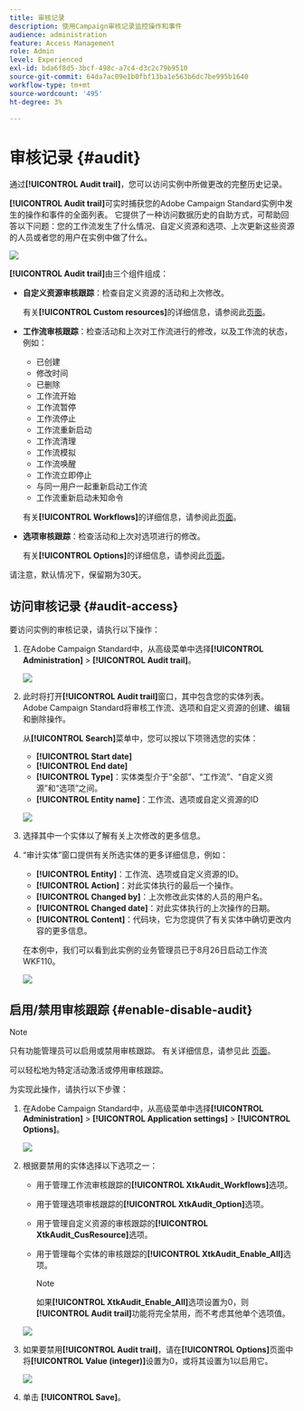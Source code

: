 ```yaml
---
title: 审核记录
description: 使用Campaign审核记录监控操作和事件
audience: administration
feature: Access Management
role: Admin
level: Experienced
exl-id: bda6f8d5-3bcf-498c-a7c4-d3c2c79b9510
source-git-commit: 64da7ac09e1b0fbf13ba1e563b6dc7be995b1640
workflow-type: tm+mt
source-wordcount: '495'
ht-degree: 3%

---
```


# 审核记录 {#audit}

通过&#x200B;**[!UICONTROL Audit trail]**，您可以访问实例中所做更改的完整历史记录。

**[!UICONTROL Audit trail]**&#x200B;可实时捕获您的Adobe Campaign Standard实例中发生的操作和事件的全面列表。 它提供了一种访问数据历史的自助方式，可帮助回答以下问题：您的工作流发生了什么情况、自定义资源和选项、上次更新这些资源的人员或者您的用户在实例中做了什么。

![](assets/audit-trail.png)

**[!UICONTROL Audit trail]**&#x200B;由三个组件组成：

* **自定义资源审核跟踪**：检查自定义资源的活动和上次修改。

  有关&#x200B;**[!UICONTROL Custom resources]**&#x200B;的详细信息，请参阅此[页面](../../developing/using/key-steps-to-add-a-resource.md)。

* **工作流审核跟踪**：检查活动和上次对工作流进行的修改，以及工作流的状态，例如：

   * 已创建
   * 修改时间
   * 已删除
   * 工作流开始
   * 工作流暂停
   * 工作流停止
   * 工作流重新启动
   * 工作流清理
   * 工作流模拟
   * 工作流唤醒
   * 工作流立即停止
   * 与同一用户一起重新启动工作流
   * 工作流重新启动未知命令

  有关&#x200B;**[!UICONTROL Workflows]**&#x200B;的详细信息，请参阅此[页面](../../automating/using/get-started-workflows.md)。

* **选项审核跟踪**：检查活动和上次对选项进行的修改。

  有关&#x200B;**[!UICONTROL Options]**&#x200B;的详细信息，请参阅此[页面](../../administration/using/about-campaign-standard-settings.md)。

请注意，默认情况下，保留期为30天。

## 访问审核记录 {#audit-access}

要访问实例的审核记录，请执行以下操作：

1. 在Adobe Campaign Standard中，从高级菜单中选择&#x200B;**[!UICONTROL Administration]** > **[!UICONTROL Audit trail]**。

   ![](assets/audit-trail.png)

1. 此时将打开&#x200B;**[!UICONTROL Audit trail]**&#x200B;窗口，其中包含您的实体列表。 Adobe Campaign Standard将审核工作流、选项和自定义资源的创建、编辑和删除操作。

   从&#x200B;**[!UICONTROL Search]**&#x200B;菜单中，您可以按以下项筛选您的实体：

   * **[!UICONTROL Start date]**
   * **[!UICONTROL End date]**
   * **[!UICONTROL Type]**：实体类型介于“全部”、“工作流”、“自定义资源”和“选项”之间。
   * **[!UICONTROL Entity name]**：工作流、选项或自定义资源的ID

   ![](assets/audit-trail_2.png)

1. 选择其中一个实体以了解有关上次修改的更多信息。

1. “审计实体”窗口提供有关所选实体的更多详细信息，例如：

   * **[!UICONTROL Entity]**：工作流、选项或自定义资源的ID。
   * **[!UICONTROL Action]**：对此实体执行的最后一个操作。
   * **[!UICONTROL Changed by]**：上次修改此实体的人员的用户名。
   * **[!UICONTROL Changed date]**：对此实体执行的上次操作的日期。
   * **[!UICONTROL Content]**：代码块，它为您提供了有关实体中确切更改内容的更多信息。

   在本例中，我们可以看到此实例的业务管理员已于8月26日启动工作流WKF110。

   ![](assets/audit-trail_3.png)

## 启用/禁用审核跟踪 {#enable-disable-audit}

>[!NOTE]
>
> 只有功能管理员可以启用或禁用审核跟踪。 有关详细信息，请参见此 [&#x200B; 页面](../../administration/using/users-management.md#functional-administrators)。

可以轻松地为特定活动激活或停用审核跟踪。

为实现此操作，请执行以下步骤：

1. 在Adobe Campaign Standard中，从高级菜单中选择&#x200B;**[!UICONTROL Administration]** > **[!UICONTROL Application settings]** > **[!UICONTROL Options]**。

   ![](assets/audit-trail_4.png)

1. 根据要禁用的实体选择以下选项之一：

   * 用于管理工作流审核跟踪的&#x200B;**[!UICONTROL XtkAudit_Workflows]**&#x200B;选项。
   * 用于管理选项审核跟踪的&#x200B;**[!UICONTROL XtkAudit_Option]**&#x200B;选项。
   * 用于管理自定义资源的审核跟踪的&#x200B;**[!UICONTROL XtkAudit_CusResource]**&#x200B;选项。
   * 用于管理每个实体的审核跟踪的&#x200B;**[!UICONTROL XtkAudit_Enable_All]**&#x200B;选项。

     >[!NOTE]
     >
     >如果&#x200B;**[!UICONTROL XtkAudit_Enable_All]**&#x200B;选项设置为0，则&#x200B;**[!UICONTROL Audit trail]**&#x200B;功能将完全禁用，而不考虑其他单个选项值。

   ![](assets/audit-trail_5.png)

1. 如果要禁用&#x200B;**[!UICONTROL Audit trail]**，请在&#x200B;**[!UICONTROL Options]**&#x200B;页面中将&#x200B;**[!UICONTROL Value (integer)]**&#x200B;设置为0，或将其设置为1以启用它。

   ![](assets/audit-trail_6.png)

1. 单击 **[!UICONTROL Save]**。
